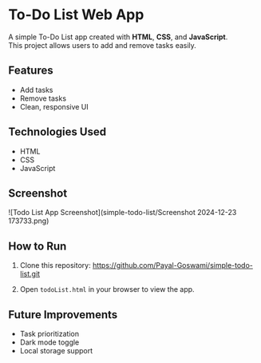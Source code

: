 # To-Do List Web App

A simple To-Do List app created with **HTML**, **CSS**, and **JavaScript**.  
This project allows users to add and remove tasks easily.

## Features
- Add tasks
- Remove tasks
- Clean, responsive UI

## Technologies Used
- HTML
- CSS
- JavaScript

## Screenshot 
![Todo List App Screenshot](simple-todo-list/Screenshot 2024-12-23 173733.png)

## How to Run
1. Clone this repository:
   https://github.com/Payal-Goswami/simple-todo-list.git
   
2. Open `todoList.html` in your browser to view the app.

## Future Improvements
- Task prioritization
- Dark mode toggle
- Local storage support
